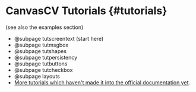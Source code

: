 CanvasCV Tutorials {#tutorials}
==================
(see also the examples section)
* @subpage tutscreentext (start here)
* @subpage tutmsgbox
* @subpage tutshapes
* @subpage tutpersistency
* @subpage tutbuttons
* @subpage tutcheckbox
* @subpage layouts
* [More tutorials which haven't made it into the official documentation yet](https://sagi-z.github.io/CanvasCV/tutorials "more tutorials").
